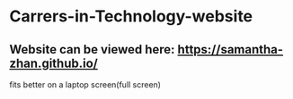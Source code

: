 # Carrers-in-Technology-website
## Website can be viewed here: https://samantha-zhan.github.io/ </br>
fits better on a laptop screen(full screen)
